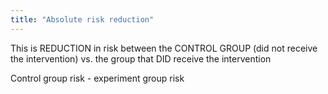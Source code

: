 ```yaml
---
title: "Absolute risk reduction"
---
```

This is REDUCTION in risk between the CONTROL GROUP (did not receive the intervention) vs. the group that DID receive the intervention

Control group risk - experiment group risk

